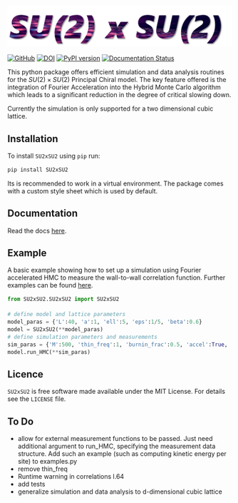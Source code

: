 ![logo](https://github.com/JulianWack/SU2xSU2/raw/master/logo.png)

[![GitHub](https://img.shields.io/badge/GitHub-JulianWack%2FSU2xSU2-blue?logo=GitHub)](https://github.com/JulianWack/SU2xSU2)
[![DOI](https://zenodo.org/badge/668764614.svg)](https://zenodo.org/badge/latestdoi/668764614)
[![PyPI version](https://badge.fury.io/py/SU2xSU2.svg)](https://badge.fury.io/py/SU2xSU2)
[![Documentation Status](https://readthedocs.org/projects/su2xsu2/badge/?version=stable)](https://su2xsu2.readthedocs.io/en/stable/?badge=stable)

This python package offers efficient simulation and data analysis routines for the $SU(2) \times SU(2)$ Principal Chiral model. The key feature offered is the integration of Fourier Acceleration into the Hybrid Monte Carlo algorithm which leads to a significant reduction in the degree of critical slowing down.

Currently the simulation is only supported for a two dimensional cubic lattice.

## Installation 
To install ``SU2xSU2`` using ``pip`` run:

```bash
pip install SU2xSU2
```
Its is recommended to work in a virtual environment. The package comes with a custom style sheet which is used by default.


## Documentation
Read the docs [here](https://su2xsu2.readthedocs.io/).


## Example
A basic example showing how to set up a simulation using Fourier accelerated HMC to measure the wall-to-wall correlation function.
Further examples can be found [here](https://su2xsu2.readthedocs.io/en/stable/usage.html#examples).
```python
from SU2xSU2.SU2xSU2 import SU2xSU2

# define model and lattice parameters 
model_paras = {'L':40, 'a':1, 'ell':5, 'eps':1/5, 'beta':0.6}
model = SU2xSU2(**model_paras)
# define simulation parameters and measurements
sim_paras = {'M':500, 'thin_freq':1, 'burnin_frac':0.5, 'accel':True, 'measurements':[model.ww_correlation_func], 'chain_paths':['corfunc_chain.npy']}
model.run_HMC(**sim_paras) 
```

<!--
## Attribution

Please cite the following paper if you found this code useful in your research:
```bash
    @article{}
```
-->

## Licence

``SU2xSU2`` is free software made available under the MIT License. For details see the `LICENSE` file.

## To Do
- allow for external measurement functions to be passed. Just need additional argument to run_HMC, specifying the measurement data structure. 
Add such an example (such as computing kinetic energy per site) to examples.py
- remove thin_freq
- Runtime warning in correlations l.64
- add tests
- generalize simulation and data analysis to d-dimensional cubic lattice 